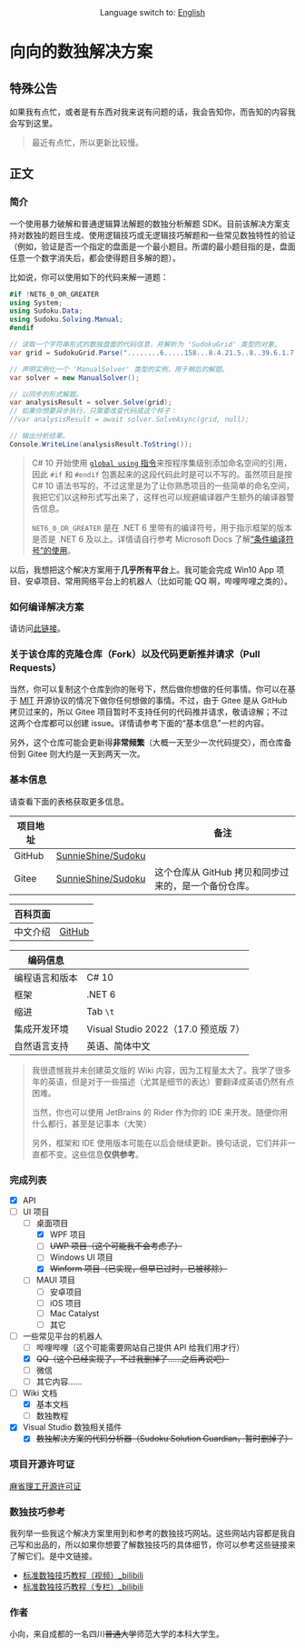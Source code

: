 <center>Language switch to: <a href="README.md">English</a></center>

# 向向的数独解决方案

## 特殊公告

如果我有点忙，或者是有东西对我来说有问题的话，我会告知你，而告知的内容我会写到这里。

> 最近有点忙，所以更新比较慢。

## 正文

### 简介

一个使用暴力破解和普通逻辑算法解题的数独分析解题 SDK。目前该解决方案支持对数独的题目生成、使用逻辑技巧或无逻辑技巧解题和一些常见数独特性的验证（例如，验证是否一个指定的盘面是一个最小题目。所谓的最小题目指的是，盘面任意一个数字消失后，都会使得题目多解的题）。

比如说，你可以使用如下的代码来解一道题：

```csharp
#if !NET6_0_OR_GREATER
using System;
using Sudoku.Data;
using Sudoku.Solving.Manual;
#endif

// 读取一个字符串形式的数独盘面的代码信息，并解析为 'SudokuGrid' 类型的对象。
var grid = SudokuGrid.Parse("........6.....158...8.4.21.5..8..39.6.1.7.8.5.89..5..1.24.5.9...659.....9........");

// 声明实例化一个 'ManualSolver' 类型的实例，用于稍后的解题。
var solver = new ManualSolver();

// 以同步的形式解题。
var analysisResult = solver.Solve(grid);
// 如果你想要异步执行，只需要改变代码成这个样子：
//var analysisResult = await solver.SolveAsync(grid, null);

// 输出分析结果。
Console.WriteLine(analysisResult.ToString());
```

> C# 10 开始使用 [`global using` 指令](https://docs.microsoft.com/en-us/dotnet/csharp/whats-new/csharp-10#global-using-directives)来按程序集级别添加命名空间的引用，因此 `#if` 和 `#endif` 包裹起来的这段代码此时是可以不写的。虽然项目是按 C# 10 语法书写的，不过这里是为了让你熟悉项目的一些简单的命名空间，我把它们以这种形式写出来了，这样也可以规避编译器产生额外的编译器警告信息。
>
> `NET6_0_OR_GREATER` 是在 .NET 6 里带有的编译符号，用于指示框架的版本是否是 .NET 6 及以上。详情请自行参考 Microsoft Docs 了解[“条件编译符号”的使用](https://docs.microsoft.com/en-us/dotnet/csharp/language-reference/preprocessor-directives#conditional-compilation)。

以后，我想把这个解决方案用于**几乎所有平台**上。我可能会完成 Win10 App 项目、安卓项目、常用网络平台上的机器人（比如可能 QQ 啊，哔哩哔哩之类的）。

### 如何编译解决方案

请访问[此链接](https://sunnieshine.github.io/Sudoku/how-to/How-To-Compile-The-Solution)。

### 关于该仓库的克隆仓库（Fork）以及代码更新推并请求（Pull Requests）

当然，你可以复制这个仓库到你的账号下，然后做你想做的任何事情。你可以在基于 [MIT](https://github.com/SunnieShine/Sudoku/blob/main/LICENSE) 开源协议的情况下做你任何想做的事情。不过，由于 Gitee 是从 GitHub 拷贝过来的，所以 Gitee 项目暂时不支持任何的代码推并请求，敬请谅解；不过这两个仓库都可以创建 issue。详情请参考下面的“基本信息”一栏的内容。

另外，这个仓库可能会更新得**非常频繁**（大概一天至少一次代码提交），而仓库备份到 Gitee 则大约是一天到两天一次。

### 基本信息

请查看下面的表格获取更多信息。

| 项目地址 |                                                             | 备注                                                 |
| -------- | ----------------------------------------------------------- | ---------------------------------------------------- |
| GitHub   | [SunnieShine/Sudoku](https://github.com/SunnieShine/Sudoku) |                                                      |
| Gitee    | [SunnieShine/Sudoku](https://gitee.com/SunnieShine/Sudoku)  | 这个仓库从 GitHub 拷贝和同步过来的，是一个备份仓库。 |

| 百科页面 |                                                |
| -------- | ---------------------------------------------- |
| 中文介绍 | [GitHub](https://sunnieshine.github.io/Sudoku) |

| 编码信息       |                                       |
| -------------- | ------------------------------------- |
| 编程语言和版本 | C# 10                                  |
| 框架           | .NET 6                                |
| 缩进           | Tab `\t`                              |
| 集成开发环境   | Visual Studio 2022（17.0 预览版 7） |
| 自然语言支持   | 英语、简体中文                        |

> 我很遗憾我并未创建英文版的 Wiki 内容，因为工程量太大了。我学了很多年的英语，但是对于一些描述（尤其是细节的表达）要翻译成英语仍然有点困难。
>
> 当然，你也可以使用 JetBrains 的 Rider 作为你的 IDE 来开发。随便你用什么都行，甚至是记事本（大笑）
>
> 另外，框架和 IDE 使用版本可能在以后会继续更新。换句话说，它们并非一直都不变。这些信息**仅供参考**。

### 完成列表

* [x] API
* [ ] UI 项目
  * [ ] 桌面项目
    * [x] WPF 项目
    * [ ] ~~UWP 项目（这个可能我不会考虑了）~~
    * [ ] Windows UI 项目
    * [x] ~~Winform 项目（已实现，但早已过时，已被移除）~~
  * [ ] MAUI 项目
    * [ ] 安卓项目
    * [ ] iOS 项目
    * [ ] Mac Catalyst
    * [ ] 其它
* [ ] 一些常见平台的机器人
  * [ ] 哔哩哔哩（这个可能需要网站自己提供 API 给我们用才行）
  * [x] ~~QQ（这个已经实现了，不过我删掉了……之后再说吧）~~
  * [ ] 微信
  * [ ] 其它内容……
* [ ] Wiki 文档
  * [x] 基本文档
  * [ ] 数独教程
* [x] Visual Studio 数独相关插件
  * [x] ~~数独解决方案的代码分析器（Sudoku Solution Guardian，暂时删掉了）~~

### 项目开源许可证

[麻省理工开源许可证](https://github.com/SunnieShine/Sudoku/blob/main/LICENSE)

### 数独技巧参考

我列举一些我这个解决方案里用到和参考的数独技巧网站。这些网站内容都是我自己写和出品的，所以如果你想要了解数独技巧的具体细节，你可以参考这些链接来了解它们。是中文链接。

* [标准数独技巧教程（视频）_bilibili](https://www.bilibili.com/video/BV1Mx411z7uq)
* [标准数独技巧教程（专栏）_bilibili](https://www.bilibili.com/read/readlist/rl291187)

### 作者

小向，来自成都的一名四川~~普通大学~~师范大学的本科大学生。

